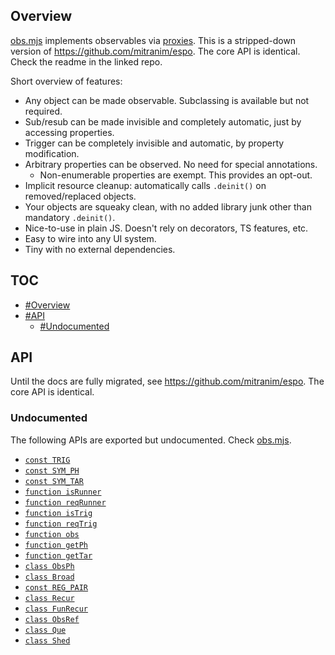 ## Overview

[obs.mjs](../obs.mjs) implements observables via [proxies](https://developer.mozilla.org/en-US/docs/Web/JavaScript/Reference/Global_Objects/Proxy). This is a stripped-down version of https://github.com/mitranim/espo. The core API is identical. Check the readme in the linked repo.

Short overview of features:

  * Any object can be made observable. Subclassing is available but not required.
  * Sub/resub can be made invisible and completely automatic, just by accessing properties.
  * Trigger can be completely invisible and automatic, by property modification.
  * Arbitrary properties can be observed. No need for special annotations.
    * Non-enumerable properties are exempt. This provides an opt-out.
  * Implicit resource cleanup: automatically calls `.deinit()` on removed/replaced objects.
  * Your objects are squeaky clean, with no added library junk other than mandatory `.deinit()`.
  * Nice-to-use in plain JS. Doesn't rely on decorators, TS features, etc.
  * Easy to wire into any UI system.
  * Tiny with no external dependencies.

## TOC

* [#Overview](#overview)
* [#API](#api)
  * [#Undocumented](#undocumented)

## API

Until the docs are fully migrated, see https://github.com/mitranim/espo. The core API is identical.

### Undocumented

The following APIs are exported but undocumented. Check [obs.mjs](../obs.mjs).

  * [`const TRIG`](../obs.mjs#L4)
  * [`const SYM_PH`](../obs.mjs#L5)
  * [`const SYM_TAR`](../obs.mjs#L6)
  * [`function isRunner`](../obs.mjs#L8)
  * [`function reqRunner`](../obs.mjs#L9)
  * [`function isTrig`](../obs.mjs#L11)
  * [`function reqTrig`](../obs.mjs#L12)
  * [`function obs`](../obs.mjs#L14)
  * [`function getPh`](../obs.mjs#L15)
  * [`function getTar`](../obs.mjs#L16)
  * [`class ObsPh`](../obs.mjs#L19)
  * [`class Broad`](../obs.mjs#L64)
  * [`const REG_PAIR`](../obs.mjs#L122)
  * [`class Recur`](../obs.mjs#L143)
  * [`class FunRecur`](../obs.mjs#L170)
  * [`class ObsRef`](../obs.mjs#L175)
  * [`class Que`](../obs.mjs#L203)
  * [`class Shed`](../obs.mjs#L234)
